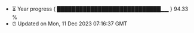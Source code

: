 - ⏳ Year progress { ████████████████████████████▁▁ } 94.33 %
- ⏰ Updated on Mon, 11 Dec 2023 07:16:37 GMT

